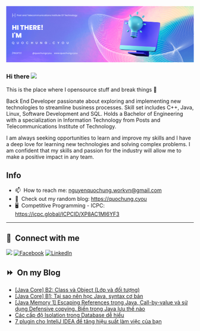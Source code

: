 <img src="header.png"></img>
---
### Hi there <a href="https://www.quochung.cyou/"><img src="https://media.giphy.com/media/hvRJCLFzcasrR4ia7z/giphy.gif" width="5%"></a>
This is the place where I opensource stuff and break things :rofl: 

Back End Developer passionate about exploring and implementing new technologies to streamline business processes. Skill set includes C++, Java, Linux, Software Development and SQL. Holds a Bachelor of Engineering with a specialization in Information Technology from Posts and Telecommunications Institute of Technology.

I am always seeking opportunities to learn and improve my skills and I have a deep love for learning new technologies and solving complex problems. I am confident that my skills and passion for the industry will allow me to make a positive impact in any team.


## Info
- 📫 &nbsp;How to reach me: nguyenquochung.workvn@gmail.com
- 🔗 &nbsp;Check out my random blog: https://quochung.cyou
- 🖥️ &nbsp;Competitive Programming - ICPC: https://icpc.global/ICPCID/XP8AC1MI6YF3
---

## 🔗 &nbsp;**Connect with me**


<a href="mailto:nguyenquochung.workvn@gmail.com"><img src="https://img.shields.io/badge/e‑mail-D14836.svg?style=for-the-badge&logo=GMail&logoColor=white"/></a>
[![Facebook](https://img.shields.io/badge/Facebook-1877F2?style=for-the-badge&logo=facebook&logoColor=white)](https://facebook.com/quochung.cyou) 
[![LinkedIn](https://img.shields.io/badge/LinkedIn-0077B5?style=for-the-badge&logo=linkedin&logoColor=white)](https://linkedin.com/in/quochungcyou) 


## ⏩ &nbsp;On my Blog
<!-- BLOG-POST-LIST:START -->
- [[Java Core] B2: Class và Object &lpar;Lớp và đối tượng&rpar;](https://quochung.cyou/java-core-b2-class-va-object-lop-va-doi-tuong/)
- [[Java Core] B1: Tại sao nên học Java, syntax cơ bản](https://quochung.cyou/java-core-b1-tai-sao-nen-hoc-java-syntax-co-ban/)
- [[Java Memory 1] Escaping References trong Java, Call-by-value và sử dụng Defensive copying. Biến trong Java lưu thế nào](https://quochung.cyou/java-memory-1-escaping-references-trong-java-call-by-value-va-su-dung-defensive-copying-bien-trong-java-luu-the-nao/)
- [Các cấp độ Isolation trong Database dễ hiểu](https://quochung.cyou/cac-cap-do-isolation-trong-database-de-hieu/)
- [7 plugin cho InteliJ IDEA để tăng hiệu suất làm việc của bạn](https://quochung.cyou/7-plugin-cho-intelij-idea-de-tang-hieu-suat-lam-viec-cua-ban/)
<!-- BLOG-POST-LIST:END -->


